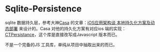 # Sqlite-Persistence

sqlite 数据持久层，参考大神[Casa](https://casatwy.com/pages/about-me.html) 的文章：[iOS应用架构谈 本地持久化方案及动态部署](https://casatwy.com/iosying-yong-jia-gou-tan-ben-di-chi-jiu-hua-fang-an-ji-dong-tai-bu-shu.html) 来设计的。Casa 对他的持久化方案有对应ios 端的实现：[CTPersistance](https://github.com/casatwy/CTPersistance)，这个库是直接改写成Javascript 版本而已。

不是一个完备的JS 工具库，单纯从项目中抽取出来的而已。